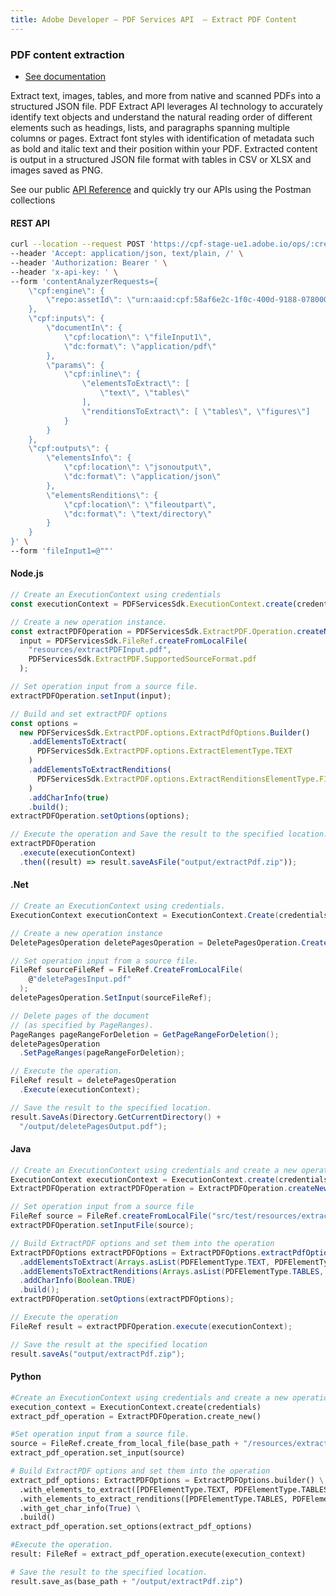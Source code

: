 ```yaml
---
title: Adobe Developer — PDF Services API  — Extract PDF Content
---
```


<TextBlock slots="heading, buttons, text, text1" theme="dark" hasCodeBlock className="bgBlue link"/>

### PDF content extraction

- [See documentation](/document-services/docs/overview/pdf-services-api/)

Extract text, images, tables, and more from native and scanned PDFs into a structured JSON file. PDF Extract API leverages AI technology to accurately identify text objects and understand the natural reading order of different elements such as headings, lists, and paragraphs spanning multiple columns or pages. Extract font styles with identification of metadata such as bold and italic text and their position within your PDF. Extracted content is output in a structured JSON file format with tables in CSV or XLSX and images saved as PNG.

See our public [API Reference](https://www.adobe.com/go/dcsdk_APIdocs) and quickly try our APIs using the Postman collections

<CodeBlock slots="heading, code" repeat="5" languages="curl, js,.net,java" />

#### REST API

```bash
curl --location --request POST 'https://cpf-stage-ue1.adobe.io/ops/:create' \
--header 'Accept: application/json, text/plain, /' \
--header 'Authorization: Bearer ' \
--header 'x-api-key: ' \
--form 'contentAnalyzerRequests={
    \"cpf:engine\": {
        \"repo:assetId\": \"urn:aaid:cpf:58af6e2c-1f0c-400d-9188-078000185695\"
    },
    \"cpf:inputs\": {
        \"documentIn\": {
            \"cpf:location\": \"fileInput1\",
            \"dc:format\": \"application/pdf\"
        },
        \"params\": {
            \"cpf:inline\": {
                \"elementsToExtract\": [
                    \"text\", \"tables\"
                ],
                \"renditionsToExtract\": [ \"tables\", \"figures\"]
            }
        }
    },
    \"cpf:outputs\": {
        \"elementsInfo\": {
            \"cpf:location\": \"jsonoutput\",
            \"dc:format\": \"application/json\"
        },
        \"elementsRenditions\": {
            \"cpf:location\": \"fileoutpart\",
            \"dc:format\": \"text/directory\"
        }
    }
}' \
--form 'fileInput1=@""'
```

#### Node.js

```js
// Create an ExecutionContext using credentials
const executionContext = PDFServicesSdk.ExecutionContext.create(credentials);

// Create a new operation instance.
const extractPDFOperation = PDFServicesSdk.ExtractPDF.Operation.createNew(),
  input = PDFServicesSdk.FileRef.createFromLocalFile(
    "resources/extractPDFInput.pdf",
    PDFServicesSdk.ExtractPDF.SupportedSourceFormat.pdf
  );

// Set operation input from a source file.
extractPDFOperation.setInput(input);

// Build and set extractPDF options
const options =
  new PDFServicesSdk.ExtractPDF.options.ExtractPdfOptions.Builder()
    .addElementsToExtract(
      PDFServicesSdk.ExtractPDF.options.ExtractElementType.TEXT
    )
    .addElementsToExtractRenditions(
      PDFServicesSdk.ExtractPDF.options.ExtractRenditionsElementType.FIGURES
    )
    .addCharInfo(true)
    .build();
extractPDFOperation.setOptions(options);

// Execute the operation and Save the result to the specified location.
extractPDFOperation
  .execute(executionContext)
  .then((result) => result.saveAsFile("output/extractPdf.zip"));
```

#### .Net

```c#
// Create an ExecutionContext using credentials.
ExecutionContext executionContext = ExecutionContext.Create(credentials);

// Create a new operation instance
DeletePagesOperation deletePagesOperation = DeletePagesOperation.CreateNew();

// Set operation input from a source file.
FileRef sourceFileRef = FileRef.CreateFromLocalFile(
    @"deletePagesInput.pdf"
  );
deletePagesOperation.SetInput(sourceFileRef);

// Delete pages of the document
// (as specified by PageRanges).
PageRanges pageRangeForDeletion = GetPageRangeForDeletion();
deletePagesOperation
  .SetPageRanges(pageRangeForDeletion);

// Execute the operation.
FileRef result = deletePagesOperation
  .Execute(executionContext);

// Save the result to the specified location.
result.SaveAs(Directory.GetCurrentDirectory() +
  "/output/deletePagesOutput.pdf");
```

#### Java

```java
// Create an ExecutionContext using credentials and create a new operation instance
ExecutionContext executionContext = ExecutionContext.create(credentials);
ExtractPDFOperation extractPDFOperation = ExtractPDFOperation.createNew();

// Set operation input from a source file
FileRef source = FileRef.createFromLocalFile("src/test/resources/extractPdfInput.pdf");
extractPDFOperation.setInputFile(source);

// Build ExtractPDF options and set them into the operation
ExtractPDFOptions extractPDFOptions = ExtractPDFOptions.extractPdfOptionsBuilder()
  .addElementsToExtract(Arrays.asList(PDFElementType.TEXT, PDFElementType.TABLES))
  .addElementsToExtractRenditions(Arrays.asList(PDFElementType.TABLES, PDFElementType.FIGURES))
  .addCharInfo(Boolean.TRUE)
  .build();
extractPDFOperation.setOptions(extractPDFOptions);

// Execute the operation
FileRef result = extractPDFOperation.execute(executionContext);

// Save the result at the specified location
result.saveAs("output/extractPdf.zip");
```

#### Python

```py
#Create an ExecutionContext using credentials and create a new operation instance.
execution_context = ExecutionContext.create(credentials)
extract_pdf_operation = ExtractPDFOperation.create_new()

#Set operation input from a source file.
source = FileRef.create_from_local_file(base_path + "/resources/extractPdfInput.pdf")
extract_pdf_operation.set_input(source)

# Build ExtractPDF options and set them into the operation
extract_pdf_options: ExtractPDFOptions = ExtractPDFOptions.builder() \
  .with_elements_to_extract([PDFElementType.TEXT, PDFElementType.TABLES]) \
  .with_elements_to_extract_renditions([PDFElementType.TABLES, PDFElementType.FIGURES]) \
  .with_get_char_info(True) \
  .build()
extract_pdf_operation.set_options(extract_pdf_options)

#Execute the operation.
result: FileRef = extract_pdf_operation.execute(execution_context)

# Save the result to the specified location.
result.save_as(base_path + "/output/extractPdf.zip")
```